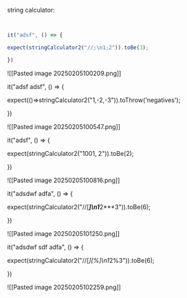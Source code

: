 

string calculator:

```js

  
it("adsf", () => {

expect(stringCalculator2("//;\n1;2")).toBe(3);

})

```

![[Pasted image 20250205100209.png]]


it("adsf adsf", () => {

expect(()=>stringCalculator2("1,-2,-3")).toThrow('negatives');

})


![[Pasted image 20250205100547.png]]



it("adsf", () => {

expect(stringCalculator2("1001, 2")).toBe(2);

})

![[Pasted image 20250205100816.png]]


  

it("adsdwf adfa", () => {

expect(stringCalculator2("//[***]\n1***2***3")).toBe(6);

})


![[Pasted image 20250205101250.png]]

it("adsdwf sdf adfa", () => {

expect(stringCalculator2("//[*][%]\n1*2%3")).toBe(6);

})

![[Pasted image 20250205102259.png]]

